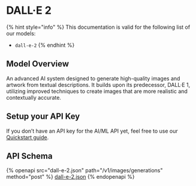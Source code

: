 # DALL·E 2

{% hint style="info" %}
This documentation is valid for the following list of our models:

* `dall-e-2`
{% endhint %}

## Model Overview

An advanced AI system designed to generate high-quality images and artwork from textual descriptions. It builds upon its predecessor, DALL·E 1, utilizing improved techniques to create images that are more realistic and contextually accurate.

## Setup your API Key

If you don’t have an API key for the AI/ML API yet, feel free to use our [Quickstart guide](https://docs.aimlapi.com/quickstart/setting-up).

## API Schema

{% openapi src="dall-e-2.json" path="/v1/images/generations" method="post" %}
[dall-e-2.json](dall-e-2.json)
{% endopenapi %}
